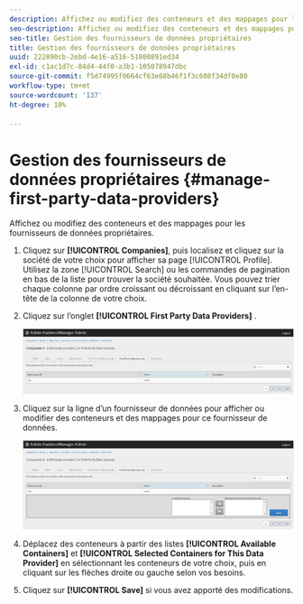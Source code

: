 ```yaml
---
description: Affichez ou modifiez des conteneurs et des mappages pour les fournisseurs de données propriétaires.
seo-description: Affichez ou modifiez des conteneurs et des mappages pour les fournisseurs de données propriétaires.
seo-title: Gestion des fournisseurs de données propriétaires
title: Gestion des fournisseurs de données propriétaires
uuid: 222890cb-2ebd-4e16-a516-51000891ed34
exl-id: c1ac1d7c-84d4-44f0-a3b1-105078947dbc
source-git-commit: f5d74995f0664cf63e68b46f1f3c608f34df0e80
workflow-type: tm+mt
source-wordcount: '137'
ht-degree: 10%

---
```


# Gestion des fournisseurs de données propriétaires {#manage-first-party-data-providers}

Affichez ou modifiez des conteneurs et des mappages pour les fournisseurs de données propriétaires.

<!-- t_first_party_providers.xml -->

1. Cliquez sur **[!UICONTROL Companies]**, puis localisez et cliquez sur la société de votre choix pour afficher sa page [!UICONTROL Profile]. Utilisez la zone [!UICONTROL Search] ou les commandes de pagination en bas de la liste pour trouver la société souhaitée. Vous pouvez trier chaque colonne par ordre croissant ou décroissant en cliquant sur l’en-tête de la colonne de votre choix.

1. Cliquez sur l’onglet **[!UICONTROL First Party Data Providers]** .

   ![](assets/first_party_providers.png)

1. Cliquez sur la ligne d’un fournisseur de données pour afficher ou modifier des conteneurs et des mappages pour ce fournisseur de données.

   ![Résultat de l’étape](assets/first_party_providers_edit.png)

1. Déplacez des conteneurs à partir des listes **[!UICONTROL Available Containers]** et **[!UICONTROL Selected Containers for This Data Provider]** en sélectionnant les conteneurs de votre choix, puis en cliquant sur les flèches droite ou gauche selon vos besoins.
1. Cliquez sur **[!UICONTROL Save]** si vous avez apporté des modifications.
